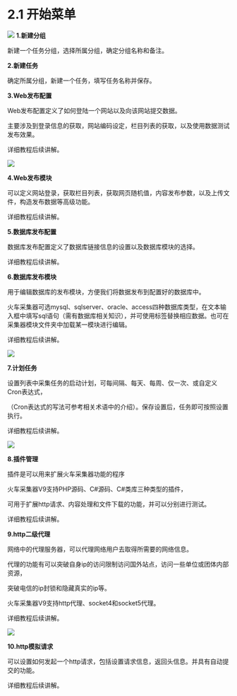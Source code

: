 # 2.1 开始菜单


![](http://imgs.leesven.com/2016/locoyimgs/3.png)
**1.新建分组**

新建一个任务分组，选择所属分组，确定分组名称和备注。

**2.新建任务**

确定所属分组，新建一个任务，填写任务名称并保存。

**3.Web发布配置**

Web发布配置定义了如何登陆一个网站以及向该网站提交数据。

主要涉及到登录信息的获取，网站编码设定，栏目列表的获取，以及使用数据测试发布效果。 

详细教程后续讲解。

![](http://imgs.leesven.com/2016/locoyimgs/4.png)

**4.Web发布模块**

可以定义网站登录，获取栏目列表，获取网页随机值，内容发布参数，以及上传文件，构造发布数据等高级功能。

详细教程后续讲解。

**5.数据库发布配置**

数据库发布配置定义了数据库链接信息的设置以及数据库模块的选择。

详细教程后续讲解。

**6.数据库发布模块**

用于编辑数据库的发布模块，方便我们将数据发布到配置好的数据库中。

火车采集器可选mysql、sqlserver、oracle、access四种数据库类型，在文本输入框中填写sql语句（需有数据库相关知识），并可使用标签替换相应数据。也可在采集器模块文件夹中加载某一模块进行编辑。

详细教程后续讲解。

![](http://imgs.leesven.com/2016/locoyimgs/6.png)

**7.计划任务**

设置列表中采集任务的启动计划，可每间隔、每天、每周、仅一次、或自定义Cron表达式，

（Cron表达式的写法可参考相关术语中的介绍）。保存设置后，任务即可按照设置执行。

详细教程后续讲解。

![](http://imgs.leesven.com/2016/locoyimgs/7.png)

**8.插件管理**

插件是可以用来扩展火车采集器功能的程序

火车采集器V9支持PHP源码、C#源码、C#类库三种类型的插件，

可用于扩展http请求、内容处理和文件下载的功能，并可以分别进行测试。

详细教程后续讲解。

**9.http二级代理**

网络中的代理服务器，可以代理网络用户去取得所需要的网络信息。

代理的功能有可以突破自身ip的访问限制访问国外站点，访问一些单位或团体内部资源，

突破电信的ip封锁和隐藏真实的ip等。

火车采集器V9支持http代理、socket4和socket5代理。

详细教程后续讲解。

![](http://imgs.leesven.com/2016/locoyimgs/8.png)

**10.http模拟请求**

可以设置如何发起一个http请求，包括设置请求信息，返回头信息。并具有自动提交的功能。

详细教程后续讲解。